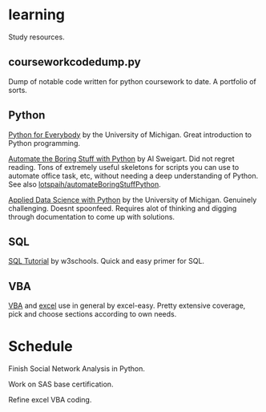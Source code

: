 # learning
Study resources.

## courseworkcodedump.py

Dump of notable code written for python coursework to date. A portfolio of sorts.

## Python 

[Python for Everybody](https://www.py4e.com/) by the University of Michigan. Great introduction to Python programming.

[Automate the Boring Stuff with Python](https://automatetheboringstuff.com/) by Al Sweigart. Did not regret reading. Tons of extremely useful skeletons for scripts you can use to automate office task, etc, without needing a deep understanding of Python. See also [lotspaih/automateBoringStuffPython](https://github.com/lotspaih/automateBoringstuffPython).

[Applied Data Science with Python](https://www.coursera.org/specializations/data-science-python) by the University of Michigan. Genuinely challenging. Doesnt spoonfeed. Requires alot of thinking and digging through documentation to come up with solutions. 

## SQL

[SQL Tutorial](https://www.w3schools.com/sql/default.asp) by w3schools. Quick and easy primer for SQL.

## VBA

[VBA](http://www.excel-easy.com/vba.html) and [excel](http://www.excel-easy.com/) use in general by excel-easy. Pretty extensive coverage, pick and choose sections according to own needs.

# Schedule 

Finish Social Network Analysis in Python.

Work on SAS base certification.

Refine excel VBA coding.
